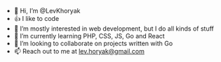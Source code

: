 - 👋 Hi, I’m @LevKhoryak
- 👍 I like to code
- 👀 I’m mostly interested in web development, but I do all kinds of stuff
- 🌱 I’m currently learning PHP, CSS, JS, Go and React
- 💞️ I’m looking to collaborate on projects written with Go
- 📫 Reach out to me at lev.horyak@gmail.com

<!---
LevKhoryak/LevKhoryak is a ✨ special ✨ repository because its `README.md` (this file) appears on your GitHub profile.
You can click the Preview link to take a look at your changes.
--->
